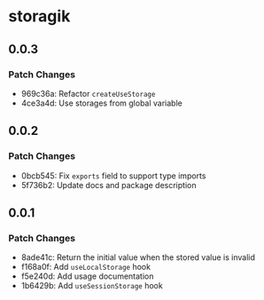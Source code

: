 # storagik

## 0.0.3

### Patch Changes

- 969c36a: Refactor `createUseStorage`
- 4ce3a4d: Use storages from global variable

## 0.0.2

### Patch Changes

- 0bcb545: Fix `exports` field to support type imports
- 5f736b2: Update docs and package description

## 0.0.1

### Patch Changes

- 8ade41c: Return the initial value when the stored value is invalid
- f168a0f: Add `useLocalStorage` hook
- f5e240d: Add usage documentation
- 1b6429b: Add `useSessionStorage` hook
